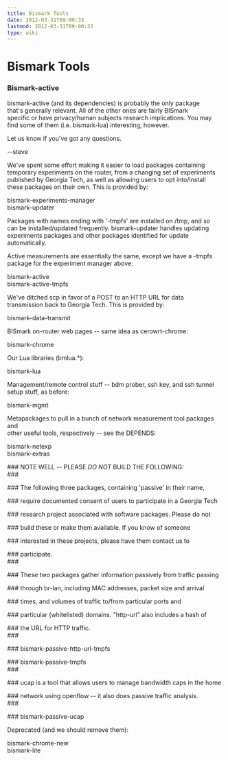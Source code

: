 ```yaml
---
title: Bismark Tools
date: 2012-03-31T09:00:33
lastmod: 2012-03-31T09:00:33
type: wiki
---
```

Bismark Tools
=============

### Bismark-active

bismark-active (and its dependencies) is probably the only package\
that's generally relevant. All of the other ones are fairly BISmark\
specific or have privacy/human subjects research implications. You may\
find some of them (i.e. bismark-lua) interesting, however.

Let us know if you've got any questions.

--steve

We've spent some effort making it easier to load packages containing\
temporary experiments on the router, from a changing set of experiments\
published by Georgia Tech, as well as allowing users to opt
into/install\
these packages on their own. This is provided by:

bismark-experiments-manager\
bismark-updater

Packages with names ending with '-tmpfs' are installed on /tmp, and so\
can be installed/updated frequently. bismark-updater handles updating\
experiments packages and other packages identified for update\
automatically.

Active measurements are essentially the same, except we have a -tmpfs\
package for the experiment manager above:

bismark-active\
bismark-active-tmpfs

We've ditched scp in favor of a POST to an HTTP URL for data\
transmission back to Georgia Tech. This is provided by:

bismark-data-transmit

BISmark on-router web pages -- same idea as cerowrt-chrome:

bismark-chrome

Our Lua libraries (bmlua.\*):

bismark-lua

Management/remote control stuff -- bdm prober, ssh key, and ssh tunnel\
setup stuff, as before:

bismark-mgmt

Metapackages to pull in a bunch of network measurement tool packages
and\
other useful tools, respectively -- see the DEPENDS:

bismark-netexp\
bismark-extras

\#\#\# NOTE WELL -- PLEASE *DO NOT* BUILD THE FOLLOWING:\
\#\#\#

\#\#\# The following three packages, containing 'passive' in their name,

\#\#\# require documented consent of users to participate in a Georgia
Tech

\#\#\# research project associated with software packages. Please do not

\#\#\# build these or make them available. If you know of someone

\#\#\# interested in these projects, please have them contact us to

\#\#\# participate.\
\#\#\#

\#\#\# These two packages gather information passively from traffic
passing

\#\#\# through br-lan, including MAC addresses, packet size and arrival

\#\#\# times, and volumes of traffic to/from particular ports and

\#\#\# particular (whitelisted) domains. "http-url" also includes a hash
of

\#\#\# the URL for HTTP traffic.\
\#\#\#

\#\#\# bismark-passive-http-url-tmpfs

\#\#\# bismark-passive-tmpfs\
\#\#\#

\#\#\# ucap is a tool that allows users to manage bandwidth caps in the
home

\#\#\# network using openflow -- it also does passive traffic analysis.\
\#\#\#

\#\#\# bismark-passive-ucap

Deprecated (and we should remove them):

bismark-chrome-new\
bismark-lite
